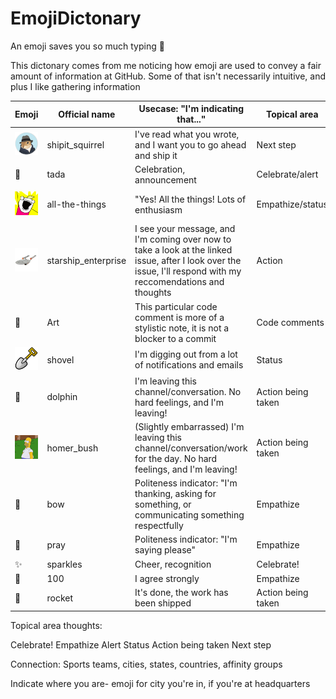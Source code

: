 # EmojiDictonary
An emoji saves you so much typing :tada:

This dictonary comes from me noticing how emoji are used to convey a fair amount of information at GitHub. Some of that isn't necessarily intuitive, and plus I like gathering information 


| Emoji  | Official name   | Usecase: "I'm indicating that..."  | Topical area  | Cultural reference  |
|---|---|---|---|---|
| ![](https://github.com/UnicodeRogue/EmojiDictonary/blob/master/images/shipit_drawing.png)  | shipit_squirrel  | I've read what you wrote, and I want you to go ahead and ship it  | Next step  | Early part of GitHub culture, continues  https://excid3.com/blog/finishing-is-all-that-matters |
| :tada:  | tada  | Celebration, announcement  | Celebrate/alert  |   |
| ![](https://github.com/UnicodeRogue/EmojiDictonary/blob/master/images/all-the-things.png)  | all-the-things  | "Yes! All the things! Lots of enthusiasm  |  Empathize/status | Allie Brosh's Hyperbole and a Half: http://hyperboleandahalf.blogspot.com/2010/06/this-is-why-ill-never-be-adult.html  |
| ![](https://github.com/UnicodeRogue/EmojiDictonary/blob/master/images/starship_enterprise.jpg)  | starship_enterprise  | I see your message, and I'm coming over now to take a look at the linked issue, after I look over the issue, I'll respond with my reccomendations and thoughts  | Action  | Star Trek: https://en.wikipedia.org/wiki/Starship_Enterprise  |
| :art: | Art |This particular code comment is more of a stylistic note, it is not a blocker to a commit |Code comments | Artistic nuance
| ![](https://github.com/UnicodeRogue/EmojiDictonary/blob/master/images/shovel.png)  | shovel  | I'm digging out from a lot of notifications and emails  | Status  |   |
| :dolphin:  | dolphin  | I'm leaving this channel/conversation. No hard feelings, and I'm leaving!  | Action being taken   | Hitchhicker's Guide to the Galaxy:  https://www.youtube.com/watch?v=N_dUmDBfp6k |
| ![](https://github.com/UnicodeRogue/EmojiDictonary/blob/master/images/homer_bush.gif)  | homer_bush  | (Slightly embarrassed) I'm leaving this channel/conversation/work for the day. No hard feelings, and I'm leaving!  | Action being taken   |   |
| :bow:  | bow  | Politeness indicator: "I'm thanking, asking for something, or communicating something respectfully  | Empathize  | https://en.wikipedia.org/wiki/Bowing  |
| :pray:  | pray  | Politeness indicator: "I'm saying please"  | Empathize  | https://www.brainpickings.org/2013/07/25/origin-of-please-and-thank-you/ |
|  :sparkles: | sparkles  | Cheer, recognition  | Celebrate!  | https://emojipedia.org/sparkles/  |
| :100:   | 100  | I agree strongly  | Empathize  |   |
|  :rocket: | rocket  | It's done, the work has been shipped  |  Action being taken |   |


Topical area thoughts:

Celebrate! 
Empathize
Alert
Status
Action being taken
Next step


Connection:
Sports teams, cities, states, countries, affinity groups

Indicate where you are- emoji for city you're in, if you're at headquarters

